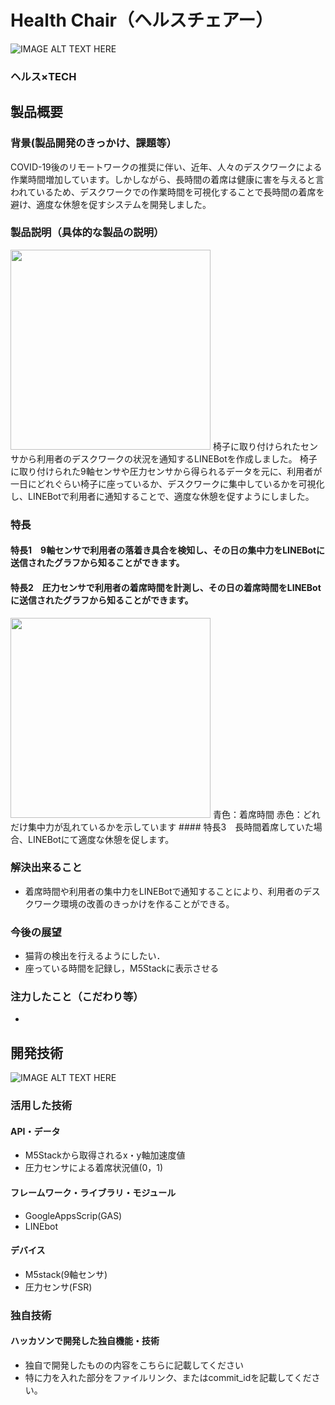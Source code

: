 # Health Chair（ヘルスチェアー）

![IMAGE ALT TEXT HERE](https://cdn.discordapp.com/attachments/889072819584008228/903646494647787550/aac43b34386cfe67.jpg)

### ヘルス×TECH

## 製品概要
### 背景(製品開発のきっかけ、課題等）
COVID-19後のリモートワークの推奨に伴い、近年、人々のデスクワークによる作業時間増加しています。しかしながら、長時間の着席は健康に害を与えると言われているため、デスクワークでの作業時間を可視化することで長時間の着席を避け、適度な休憩を促すシステムを開発しました。

### 製品説明（具体的な製品の説明）
<img src="https://user-images.githubusercontent.com/38782966/139522775-97a3f5ba-39bc-44f8-979b-14b68d69d9bc.JPG" width="320px">  
椅子に取り付けられたセンサから利用者のデスクワークの状況を通知するLINEBotを作成しました。 椅子に取り付けられた9軸センサや圧力センサから得られるデータを元に、利用者が一日にどれぐらい椅子に座っているか、デスクワークに集中しているかを可視化し、LINEBotで利用者に通知することで、適度な休憩を促すようにしました。

### 特長
#### 特長1　9軸センサで利用者の落着き具合を検知し、その日の集中力をLINEBotに送信されたグラフから知ることができます。

#### 特長2　圧力センサで利用者の着席時間を計測し、その日の着席時間をLINEBotに送信されたグラフから知ることができます。
<img src="https://user-images.githubusercontent.com/38782966/139522488-fcbb11b6-5612-4111-a9c1-b8aa62745c6f.jpg" width="320px">  
青色：着席時間
赤色：どれだけ集中力が乱れているかを示しています
#### 特長3　長時間着席していた場合、LINEBotにて適度な休憩を促します。　　

### 解決出来ること
* 着席時間や利用者の集中力をLINEBotで通知することにより、利用者のデスクワーク環境の改善のきっかけを作ることができる。

### 今後の展望
* 猫背の検出を行えるようにしたい．
* 座っている時間を記録し，M5Stackに表示させる

### 注力したこと（こだわり等）
* 

## 開発技術
![IMAGE ALT TEXT HERE](https://media.discordapp.net/attachments/889072819584008226/903834763591307394/3bbf631aca985629.JPG)
### 活用した技術
#### API・データ
* M5Stackから取得されるx・y軸加速度値
* 圧力センサによる着席状況値(0，1)

#### フレームワーク・ライブラリ・モジュール
* GoogleAppsScrip(GAS)
* LINEbot

#### デバイス
* M5stack(9軸センサ) 
* 圧力センサ(FSR)

### 独自技術
#### ハッカソンで開発した独自機能・技術
* 独自で開発したものの内容をこちらに記載してください
* 特に力を入れた部分をファイルリンク、またはcommit_idを記載してください。
